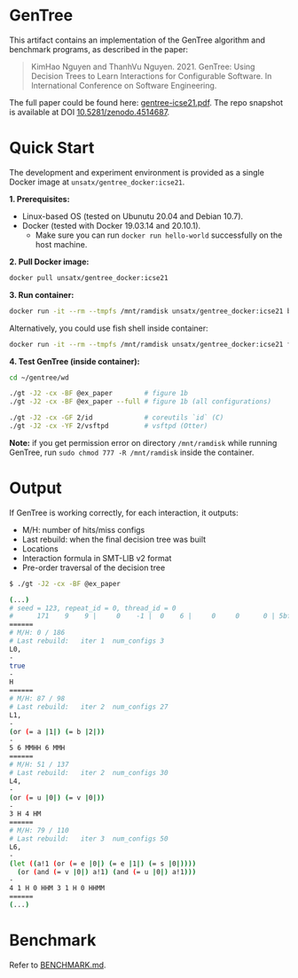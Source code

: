 # GenTree

This artifact contains an implementation of the GenTree algorithm and benchmark programs, as described in the paper:
> KimHao Nguyen and ThanhVu Nguyen. 2021. GenTree: Using Decision Trees to Learn Interactions for Configurable Software. In International Conference on Software Engineering.

The full paper could be found here: [gentree-icse21.pdf](https://github.com/unsat/gentree/releases/download/submit_icse21/gentree-icse21.pdf).
The repo snapshot is available at DOI [10.5281/zenodo.4514687](https://zenodo.org/record/4514687).

# Quick Start
The development and experiment environment is provided as a single Docker image at `unsatx/gentree_docker:icse21`.

**1. Prerequisites:**
- Linux-based OS (tested on Ubunutu 20.04 and Debian 10.7).
- Docker (tested with Docker 19.03.14 and 20.10.1).
  - Make sure you can run `docker run hello-world` successfully on the host machine.

**2. Pull Docker image:**
```bash
docker pull unsatx/gentree_docker:icse21
```

**3. Run container:**
```bash
docker run -it --rm --tmpfs /mnt/ramdisk unsatx/gentree_docker:icse21 bash
```
Alternatively, you could use fish shell inside container:
```bash
docker run -it --rm --tmpfs /mnt/ramdisk unsatx/gentree_docker:icse21 fish
```

**4. Test GenTree (inside container):**
```bash
cd ~/gentree/wd

./gt -J2 -cx -BF @ex_paper        # figure 1b
./gt -J2 -cx -BF @ex_paper --full # figure 1b (all configurations)

./gt -J2 -cx -GF 2/id             # coreutils `id` (C)
./gt -J2 -cx -YF 2/vsftpd         # vsftpd (Otter)
```

**Note:** if you get permission error on directory `/mnt/ramdisk` while running GenTree, run `sudo chmod 777 -R /mnt/ramdisk` inside the container.

# Output
If GenTree is working correctly, for each interaction, it outputs:
- M/H: number of hits/miss configs
- Last rebuild: when the final decision tree was built
- Locations
- Interaction formula in SMT-LIB v2 format
- Pre-order traversal of the decision tree

```bash
$ ./gt -J2 -cx -BF @ex_paper

(...)
# seed = 123, repeat_id = 0, thread_id = 0
#      171    9    9 |     0    -1 |  0    6 |     0     0      0 | 5bfa86673df79d5874cfa166ffc74067
======
# M/H: 0 / 186
# Last rebuild:   iter 1  num_configs 3
L0, 
-
true
-
H
======
# M/H: 87 / 98
# Last rebuild:   iter 2  num_configs 27
L1, 
-
(or (= a |1|) (= b |2|))
-
5 6 MMHH 6 MMH
======
# M/H: 51 / 137
# Last rebuild:   iter 2  num_configs 30
L4, 
-
(or (= u |0|) (= v |0|))
-
3 H 4 HM
======
# M/H: 79 / 110
# Last rebuild:   iter 3  num_configs 50
L6, 
-
(let ((a!1 (or (= e |0|) (= e |1|) (= s |0|))))
  (or (and (= v |0|) a!1) (and (= u |0|) a!1)))
-
4 1 H 0 HHM 3 1 H 0 HHMM
======
(...)
```

# Benchmark

Refer to [BENCHMARK.md](BENCHMARK.md).
